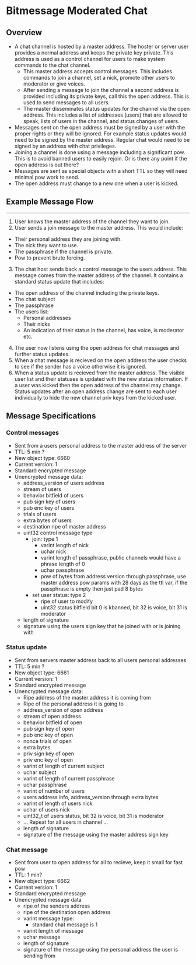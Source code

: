 Bitmessage Moderated Chat
==========

## Overview

* A chat channel is hosted by a master address. The hoster or server user provides a normal address and keeps the private key private. This address is used as a control channel for users to make system commands to the chat channel.
  * This master address accepts control messages. This includes commands to join a channel, set a nick, promote other users to moderator or give voices.
  * After sending a message to join the channel a second address is provided including its private keys, call this the open address. This is used to send messages to all users.
  * The master disseminates status updates for the channel via the open address. This includes a list of addresses (users) that are allowed to speak, lists of users in the channel, and status changes of users.
* Messages sent on the open address must be signed by a user with the proper rights or they will be ignored. For example status updates would need to be signed by the master address. Regular chat would need to be signed by an address with chat privileges.
* Joining a channel is done using a message including a significant pow. This is to avoid banned users to easily rejoin. Or is there any point if the open address is out there?
* Messages are sent as special objects with a short TTL so they will need minimal pow work to send.
* The open address must change to a new one when a user is kicked.

## Example Message Flow
----------
1. User knows the master address of the channel they want to join.
2. User sends a join message to the master address. This would include:
  * Their personal address they are joining with.
  * The nick they want to use.
  * The passphrase if the channel is private.
  * Pow to prevent brute forcing.
3. The chat host sends back a control message to the users address. This message comes from the master address of the channel. It contains a standard status update that includes:
  * The open address of the channel including the private keys.
  * The chat subject
  * The passphrase
  * The users list:
    * Personal addresses
    * Their nicks
    * An indication of their status in the channel, has voice, is moderator etc.
4. The user now listens using the open address for chat messages and further status updates.
5. When a chat message is recieved on the open address the user checks to see if the sender has a voice otherwise it is ignored.
6. When a status update is recieved from the master address. The visible user list and their statuses is updated with the new status information. If a user was kicked then the open address of the channel may change. Status updates after an open address change are sent to each user individually to hide the new channel priv keys from the kicked user.

## Message Specifications
### Control messages
* Sent from a users personal address to the master address of the server
* TTL: 5 min ?
* New object type: 6660
* Current version: 1
* Standard encrypted message
* Unencrypted message data:
  * address_version of users address
  * stream of users
  * behavior bitfield of users
  * pub sign key of users
  * pub enc key of users
  * trials of users
  * extra bytes of users
  * destination ripe of master address
  * uint32 control message type
    * join: type 1
      * varint length of nick
      * uchar nick
      * varint length of passphrase, public channels would have a phrase length of 0
      * uchar passphrase
      * pow of bytes from address version through passphrase, use master address pow params with 28 days as the ttl var, if the passphrase is empty then just pad 8 bytes
    * set user status: type 2
      * ripe of user to modify
      * uint32 status bitfield bit 0 is kbanned, bit 32 is voice, bit 31 is moderator
  * length of signature
  * signature using the users sign key that he joined with or is joining with

### Status update
* Sent from servers master address back to all users personal addresses
* TTL: 5 min ?
* New object type: 6661
* Current version: 1
* Standard encrypted message
* Unencrypted message data:
  * Ripe address of the master address it is coming from
  * Ripe of the personal address it is going to
  * address_version of open address
  * stream of open address
  * behavior bitfield of open 
  * pub sign key of open 
  * pub enc key of open 
  * nonce trials of open
  * extra bytes
  * priv sign key of open
  * priv enc key of open
  * varint of length of current subject
  * uchar subject
  * varint of length of current passphrase
  * uchar passphrase
  * varint of number of users
  * users address info, address_version through extra bytes
  * varint of length of users nick
  * uchar of users nick
  * uint32_t of users status, bit 32 is voice, bit 31 is moderator
  * ... Repeat for all users in channel ...
  * length of signature
  * signature of the message using the master address sign key

### Chat message
* Sent from user to open address for all to recieve, keep it small for fast pow
* TTL: 1 min?
* New object type: 6662
* Current version: 1
* Standard encrypted message
* Unencrypted message data
  * ripe of the senders address
  * ripe of the destination open address
  * varint message type: 
    * standard chat message is 1
  * varint length of message
  * uchar message
  * length of signature
  * signature of the message using the personal address the user is sending from
